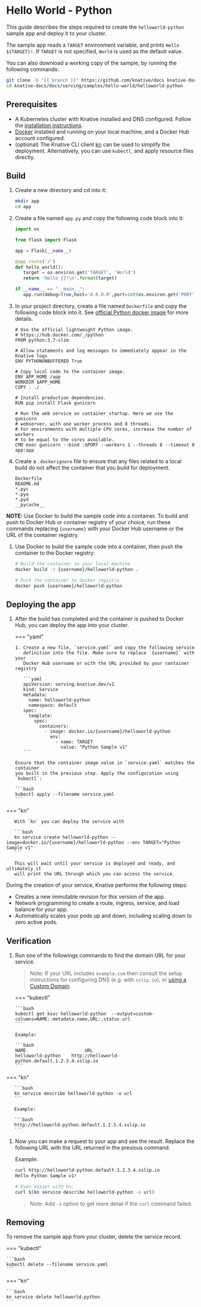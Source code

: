 # Hello World - Python

This guide describes the steps required to create the `helloworld-python` sample
app and deploy it to your cluster.

The sample app reads a `TARGET` environment variable, and prints
`Hello ${TARGET}!`. If `TARGET` is not specified, `World` is used as the default
value.

You can also download a working copy of the sample, by running the following
commands:

```bash
git clone -b "{{ branch }}" https://github.com/knative/docs knative-docs
cd knative-docs/docs/serving/samples/hello-world/helloworld-python
```

## Prerequisites

- A Kubernetes cluster with Knative installed and DNS configured. Follow the
  [installation instructions](../../../../install/).
- [Docker](https://www.docker.com) installed and running on your local machine,
  and a Docker Hub account configured.
- (optional) The Knative CLI client
  [kn](https://github.com/knative/client/releases) can be used to simplify the
  deployment. Alternatively, you can use `kubectl`, and apply resource files
  directly.

## Build

1. Create a new directory and cd into it:

   ```bash
   mkdir app
   cd app
   ```

1. Create a file named `app.py` and copy the following code block into it:

   ```python
   import os

   from flask import Flask

   app = Flask(__name__)

   @app.route('/')
   def hello_world():
      target = os.environ.get('TARGET', 'World')
      return 'Hello {}!\n'.format(target)

   if __name__ == "__main__":
      app.run(debug=True,host='0.0.0.0',port=int(os.environ.get('PORT', 8080)))

   ```

1. In your project directory, create a file named `Dockerfile` and copy the following code
   block into it. See
   [official Python docker image](https://hub.docker.com/_/python/) for more
   details.

   ```docker
   # Use the official lightweight Python image.
   # https://hub.docker.com/_/python
   FROM python:3.7-slim

   # Allow statements and log messages to immediately appear in the Knative logs
   ENV PYTHONUNBUFFERED True

   # Copy local code to the container image.
   ENV APP_HOME /app
   WORKDIR $APP_HOME
   COPY . ./

   # Install production dependencies.
   RUN pip install Flask gunicorn

   # Run the web service on container startup. Here we use the gunicorn
   # webserver, with one worker process and 8 threads.
   # For environments with multiple CPU cores, increase the number of workers
   # to be equal to the cores available.
   CMD exec gunicorn --bind :$PORT --workers 1 --threads 8 --timeout 0 app:app
   ```

1. Create a `.dockerignore` file to ensure that any files related to a local
   build do not affect the container that you build for deployment.

   ```ignore
   Dockerfile
   README.md
   *.pyc
   *.pyo
   *.pyd
   __pycache__
   ```

  **NOTE:** Use Docker to build the sample code into a container. To build and
  push to Docker Hub or container registry of your choice, run these commands replacing `{username}` with your Docker Hub username or the URL of the container registry.

1. Use Docker to build the sample code into a container, then push the container
   to the Docker registry:

   ```bash
   # Build the container on your local machine
   docker build -t {username}/helloworld-python .

   # Push the container to docker registry
   docker push {username}/helloworld-python
   ```

## Deploying the app

1. After the build has completed and the container is pushed to Docker Hub, you
   can deploy the app into your cluster.

   === "yaml"

       1. Create a new file, `service.yaml` and copy the following service
          definition into the file. Make sure to replace `{username}` with your
          Docker Hub username or with the URL provided by your container registry

          ```yaml
          apiVersion: serving.knative.dev/v1
          kind: Service
          metadata:
            name: helloworld-python
            namespace: default
          spec:
            template:
              spec:
                containers:
                  - image: docker.io/{username}/helloworld-python
                    env:
                      - name: TARGET
                        value: "Python Sample v1"
          ```

       Ensure that the container image value in `service.yaml` matches the container
       you built in the previous step. Apply the configuration using `kubectl`:

       ```bash
       kubectl apply --filename service.yaml
       ```

=== "kn"

       With `kn` you can deploy the service with

       ```bash
       kn service create helloworld-python --image=docker.io/{username}/helloworld-python --env TARGET="Python Sample v1"
       ```

       This will wait until your service is deployed and ready, and ultimately it
       will print the URL through which you can access the service.




   During the creation of your service, Knative performs the following steps:

   - Creates a new immutable revision for this version of the app.
   - Network programming to create a route, ingress, service, and load balance
     for your app.
   - Automatically scales your pods up and down, including scaling down to zero
     active pods.

## Verification

1. Run one of the followings commands to find the domain URL for your service.
   > Note: If your URL includes `example.com` then consult the setup instructions for
   > configuring DNS (e.g. with `sslip.io`), or [using a Custom Domain](../serving/using-a-custom-domain).

   === "kubectl"

       ```bash
       kubectl get ksvc helloworld-python  --output=custom-columns=NAME:.metadata.name,URL:.status.url
       ```

       Example:

       ```bash
       NAME                      URL
       helloworld-python    http://helloworld-python.default.1.2.3.4.sslip.io
       ```

=== "kn"

       ```bash
       kn service describe helloworld-python -o url
       ```

       Example:

       ```bash
       http://helloworld-python.default.1.2.3.4.sslip.io
       ```




1. Now you can make a request to your app and see the result. Replace the following URL
   with the URL returned in the previous command.

   Example:

   ```bash
   curl http://helloworld-python.default.1.2.3.4.sslip.io
   Hello Python Sample v1!

   # Even easier with kn:
   curl $(kn service describe helloworld-python -o url)
   ```

   > Note: Add `-v` option to get more detail if the `curl` command failed.

## Removing

To remove the sample app from your cluster, delete the service record.

=== "kubectl"

    ```bash
    kubectl delete --filename service.yaml
    ```

=== "kn"

    ```bash
    kn service delete helloworld-python
    ```

